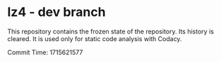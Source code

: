 # lz4 - dev branch

This repository contains the frozen state of the repository.
Its history is cleared. It is used only for static code
analysis with Codacy.

Commit Time: 1715621577